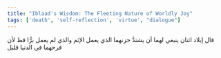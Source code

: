```yaml
---
title: "Iblaad's Wisdom: The Fleeting Nature of Worldly Joy"
tags: ['death', 'self-reflection', 'virtue', "dialogue"]
---
```


 قال إبلاد اثنان ينبغي لهما أن يشتدَّ حزنهما الذي يعمل الإثم والذي لم يعمل برًّا قط لأن فرحهما في الدنيا قليل
